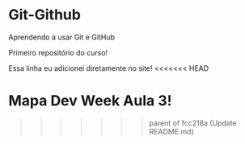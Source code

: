 # Git-Github
 Aprendendo a usar Git e GitHub
 
Primeiro repositório do curso!

Essa linha eu adicionei diretamente no site!
<<<<<<< HEAD


Mapa Dev Week Aula 3!
=======
>>>>>>> parent of fcc218a (Update README.md)
